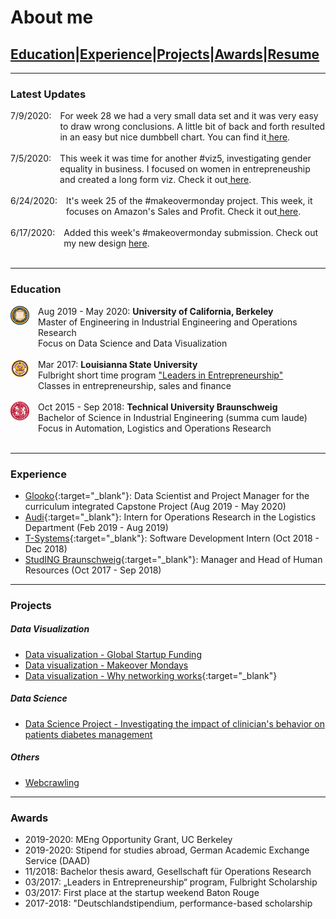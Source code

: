 # About me

## [Education](#education)|[Experience](#experience)|[Projects](#projects)|[Awards](#awards)|[Resume](/pdf/Resume_HB.pdf)

---

### Latest Updates
<div style="display:flex; flex-direction:row;">
  <div style="flex: 0 0 30px;" >
7/9/2020:
  </div>
 <div style="margin-left:1em"> 
 For week 28 we had a very small data set and it was very easy to draw wrong conclusions. A little bit of back and forth resulted in an easy but nice dumbbell chart. You can find it<a href="https://henny2.github.io/portfolio/makeovermonday"> here</a>.
</div>
</div>
<br>
<div style="display:flex; flex-direction:row;">
  <div style="flex: 0 0 30px;" >
7/5/2020:
  </div>
 <div style="margin-left:1em"> 
 This week it was time for another #viz5, investigating gender equality in business. I focused on women in entrepreneuship and created a long form viz. Check it out<a href="https://henny2.github.io/portfolio/makeovermonday"> here</a>.
</div>
</div>
<br>
<div style="display:flex; flex-direction:row;">
  <div style="flex: 0 0 30px;" >
6/24/2020:
  </div>
 <div style="margin-left:1em"> 
 It's week 25 of the #makeovermonday project. This week, it focuses on Amazon's Sales and Profit. Check it out<a href="https://henny2.github.io/portfolio/makeovermonday"> here</a>.
</div>
</div>
<br>
<div style="display:flex; flex-direction:row;">
  <div style="flex: 0 0 30px;" >
6/17/2020:
  </div>
 <div style="margin-left:1em"> 
 Added this week's #makeovermonday submission. Check out my new design <a href="https://henny2.github.io/portfolio/makeovermonday"> here</a>.
</div>
</div>
<br>

---

### Education 

<div style="display:flex; flex-direction:row;">
  <div style="flex: 0 0 30px;" >
<img style="float:left" src="images/UCB_logo.png?raw=true" width="30" height="30"/> 
  </div>
 <div style="margin-left:1em"> 
   Aug 2019 - May 2020: <span style="font-weight: bold"> University of California, Berkeley </span>
   <br>
Master of Engineering in Industrial Engineering and Operations Research 
   <br>
Focus on Data Science and Data Visualization
  </div>
</div>
<br>
<div style="display:flex; flex-direction:row;">
  <div style="flex: 0 0 30px;" >
<img style="float:left" src="images/LSU_logo.jpg?raw=true" width="30" height="30"/> 
  </div>
 <div style="margin-left:1em"> 
   Mar 2017: <span style="font-weight: bold"> Louisianna State University </span>
   <br>
   Fulbright short time program <a href="https://www.fulbright.de/programs-for-germans/studierende-und-graduierte/leaders-in-entrepreneurship"> "Leaders in Entrepreneurship"</a> <br>
Classes in entrepreneurship, sales and finance
  </div>
</div>
<br>
<div style="display:flex; flex-direction:row;">
  <div style="flex: 0 0 30px;" >
<img style="float:left" src="images/TUBS_round.png?raw=true" width="30" height="30"/> 
  </div>
 <div style="margin-left:1em"> 
   Oct 2015 - Sep 2018: <span style="font-weight: bold"> Technical University Braunschweig </span>
   <br>
Bachelor of Science in Industrial Engineering (summa cum laude)<br>
Focus in Automation, Logistics and Operations Research
  </div>
</div>
<br>

---

### Experience

- [Glooko](https://www.glooko.com){:target="_blank"}: Data Scientist and Project Manager for the curriculum integrated Capstone Project (Aug 2019 - May 2020)
- [Audi](https://www.audi.com/en.html){:target="_blank"}: Intern for Operations Research in the Logistics Department (Feb 2019 - Aug 2019)
- [T-Systems](https://www.t-systems.com/de/en#About%20T-Systems){:target="_blank"}: Software Development Intern (Oct 2018 - Dec 2018)
- [StudING Braunschweig](https://studing.org){:target="_blank"}: Manager and Head of Human Resources (Oct 2017 - Sep 2018)

---
### Projects

##### Data Visualization
- [Data visualization - Global Startup Funding](startupFunding)
- [Data visualization - Makeover Mondays](makeovermonday)
- [Data visualization - Why networking works](https://observablehq.com/@henny2/networking-works){:target="_blank"}

##### Data Science
- [Data Science Project - Investigating the impact of clinician's behavior on patients diabetes management](glooko)

##### Others
- [Webcrawling](webcrawler)

---

### Awards

- 2019-2020: MEng Opportunity Grant, UC Berkeley 
- 2019-2020: Stipend for studies abroad, German Academic Exchange Service (DAAD)
- 11/2018: Bachelor thesis award, Gesellschaft für Operations Research
- 03/2017: „Leaders in Entrepreneurship“ program, Fulbright Scholarship
- 03/2017: First place at the startup weekend Baton Rouge
- 2017-2018: "Deutschlandstipendium, performance-based scholarship


